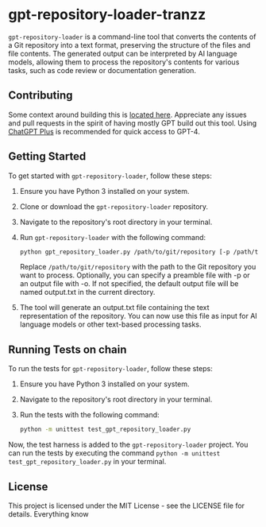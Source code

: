 # gpt-repository-loader-tranzz

`gpt-repository-loader` is a command-line tool that converts the contents of a Git repository into a text format, preserving the structure of the files and file contents. The generated output can be interpreted by AI language models, allowing them to process the repository's contents for various tasks, such as code review or documentation generation.

## Contributing
Some context around building this is [located here](https://github.com/mpoon/gpt-repository-loader/discussions/18). Appreciate any issues and pull requests in the spirit of having mostly GPT build out this tool. Using [ChatGPT Plus](https://chat.openai.com/) is recommended for quick access to GPT-4.

## Getting Started

To get started with `gpt-repository-loader`, follow these steps:

1. Ensure you have Python 3 installed on your system.
2. Clone or download the `gpt-repository-loader` repository.
3. Navigate to the repository's root directory in your terminal.
4. Run `gpt-repository-loader` with the following command:

   ```bash
   python gpt_repository_loader.py /path/to/git/repository [-p /path/to/preamble.txt] [-o /path/to/output_file.txt]
   ```
    Replace `/path/to/git/repository` with the path to the Git repository you want to process. Optionally, you can specify a preamble file with -p or an output file with -o. If not specified, the default output file will be named output.txt in the current directory.

5. The tool will generate an output.txt file containing the text representation of the repository. You can now use this file as input for AI language models or other text-based processing tasks.

## Running Tests on chain

To run the tests for `gpt-repository-loader`, follow these steps:

1. Ensure you have Python 3 installed on your system.
2. Navigate to the repository's root directory in your terminal.
3. Run the tests with the following command:

   ```bash
   python -m unittest test_gpt_repository_loader.py
   ```
Now, the test harness is added to the `gpt-repository-loader` project. You can run the tests by executing the command `python -m unittest test_gpt_repository_loader.py` in your terminal.

## License
This project is licensed under the MIT License - see the LICENSE file for details.
Everything know 
